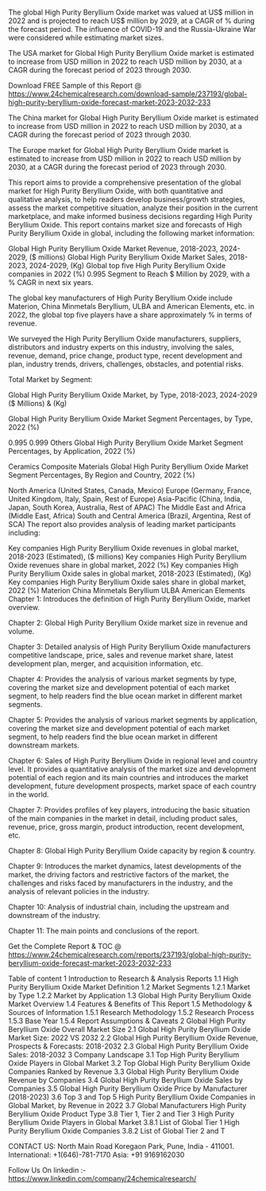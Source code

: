 The global High Purity Beryllium Oxide market was valued at US$ million in 2022 and is projected to reach US$ million by 2029, at a CAGR of % during the forecast period. The influence of COVID-19 and the Russia-Ukraine War were considered while estimating market sizes.

The USA market for Global High Purity Beryllium Oxide market is estimated to increase from USD million in 2022 to reach USD million by 2030, at a CAGR during the forecast period of 2023 through 2030.

Download FREE Sample of this Report @ https://www.24chemicalresearch.com/download-sample/237193/global-high-purity-beryllium-oxide-forecast-market-2023-2032-233

The China market for Global High Purity Beryllium Oxide market is estimated to increase from USD million in 2022 to reach USD million by 2030, at a CAGR during the forecast period of 2023 through 2030.

The Europe market for Global High Purity Beryllium Oxide market is estimated to increase from USD million in 2022 to reach USD million by 2030, at a CAGR during the forecast period of 2023 through 2030.

This report aims to provide a comprehensive presentation of the global market for High Purity Beryllium Oxide, with both quantitative and qualitative analysis, to help readers develop business/growth strategies, assess the market competitive situation, analyze their position in the current marketplace, and make informed business decisions regarding High Purity Beryllium Oxide. This report contains market size and forecasts of High Purity Beryllium Oxide in global, including the following market information:

Global High Purity Beryllium Oxide Market Revenue, 2018-2023, 2024-2029, ($ millions)
Global High Purity Beryllium Oxide Market Sales, 2018-2023, 2024-2029, (Kg)
Global top five High Purity Beryllium Oxide companies in 2022 (%)
0.995 Segment to Reach $ Million by 2029, with a % CAGR in next six years.

The global key manufacturers of High Purity Beryllium Oxide include Materion, China Minmetals Beryllium, ULBA and American Elements, etc. in 2022, the global top five players have a share approximately % in terms of revenue.

We surveyed the High Purity Beryllium Oxide manufacturers, suppliers, distributors and industry experts on this industry, involving the sales, revenue, demand, price change, product type, recent development and plan, industry trends, drivers, challenges, obstacles, and potential risks.

Total Market by Segment:

Global High Purity Beryllium Oxide Market, by Type, 2018-2023, 2024-2029 ($ Millions) & (Kg)

Global High Purity Beryllium Oxide Market Segment Percentages, by Type, 2022 (%)

0.995
0.999
Others
Global High Purity Beryllium Oxide Market Segment Percentages, by Application, 2022 (%)

Ceramics
Composite Materials
Global High Purity Beryllium Oxide Market Segment Percentages, By Region and Country, 2022 (%)

North America (United States, Canada, Mexico)
Europe (Germany, France, United Kingdom, Italy, Spain, Rest of Europe)
Asia-Pacific (China, India, Japan, South Korea, Australia, Rest of APAC)
The Middle East and Africa (Middle East, Africa)
South and Central America (Brazil, Argentina, Rest of SCA)
The report also provides analysis of leading market participants including:

Key companies High Purity Beryllium Oxide revenues in global market, 2018-2023 (Estimated), ($ millions)
Key companies High Purity Beryllium Oxide revenues share in global market, 2022 (%)
Key companies High Purity Beryllium Oxide sales in global market, 2018-2023 (Estimated), (Kg)
Key companies High Purity Beryllium Oxide sales share in global market, 2022 (%)
Materion
China Minmetals Beryllium
ULBA
American Elements
Chapter 1: Introduces the definition of High Purity Beryllium Oxide, market overview.

Chapter 2: Global High Purity Beryllium Oxide market size in revenue and volume.

Chapter 3: Detailed analysis of High Purity Beryllium Oxide manufacturers competitive landscape, price, sales and revenue market share, latest development plan, merger, and acquisition information, etc.

Chapter 4: Provides the analysis of various market segments by type, covering the market size and development potential of each market segment, to help readers find the blue ocean market in different market segments.

Chapter 5: Provides the analysis of various market segments by application, covering the market size and development potential of each market segment, to help readers find the blue ocean market in different downstream markets.

Chapter 6: Sales of High Purity Beryllium Oxide in regional level and country level. It provides a quantitative analysis of the market size and development potential of each region and its main countries and introduces the market development, future development prospects, market space of each country in the world.

Chapter 7: Provides profiles of key players, introducing the basic situation of the main companies in the market in detail, including product sales, revenue, price, gross margin, product introduction, recent development, etc.

Chapter 8: Global High Purity Beryllium Oxide capacity by region & country.

Chapter 9: Introduces the market dynamics, latest developments of the market, the driving factors and restrictive factors of the market, the challenges and risks faced by manufacturers in the industry, and the analysis of relevant policies in the industry.

Chapter 10: Analysis of industrial chain, including the upstream and downstream of the industry.

Chapter 11: The main points and conclusions of the report.

Get the Complete Report & TOC @ https://www.24chemicalresearch.com/reports/237193/global-high-purity-beryllium-oxide-forecast-market-2023-2032-233

Table of content
1 Introduction to Research & Analysis Reports
1.1 High Purity Beryllium Oxide Market Definition
1.2 Market Segments
1.2.1 Market by Type
1.2.2 Market by Application
1.3 Global High Purity Beryllium Oxide Market Overview
1.4 Features & Benefits of This Report
1.5 Methodology & Sources of Information
1.5.1 Research Methodology
1.5.2 Research Process
1.5.3 Base Year
1.5.4 Report Assumptions & Caveats
2 Global High Purity Beryllium Oxide Overall Market Size
2.1 Global High Purity Beryllium Oxide Market Size: 2022 VS 2032
2.2 Global High Purity Beryllium Oxide Revenue, Prospects & Forecasts: 2018-2032
2.3 Global High Purity Beryllium Oxide Sales: 2018-2032
3 Company Landscape
3.1 Top High Purity Beryllium Oxide Players in Global Market
3.2 Top Global High Purity Beryllium Oxide Companies Ranked by Revenue
3.3 Global High Purity Beryllium Oxide Revenue by Companies
3.4 Global High Purity Beryllium Oxide Sales by Companies
3.5 Global High Purity Beryllium Oxide Price by Manufacturer (2018-2023)
3.6 Top 3 and Top 5 High Purity Beryllium Oxide Companies in Global Market, by Revenue in 2022
3.7 Global Manufacturers High Purity Beryllium Oxide Product Type
3.8 Tier 1, Tier 2 and Tier 3 High Purity Beryllium Oxide Players in Global Market
3.8.1 List of Global Tier 1 High Purity Beryllium Oxide Companies
3.8.2 List of Global Tier 2 and T

CONTACT US:
North Main Road Koregaon Park, Pune, India - 411001.
International: +1(646)-781-7170
Asia: +91 9169162030

Follow Us On linkedin :- https://www.linkedin.com/company/24chemicalresearch/
